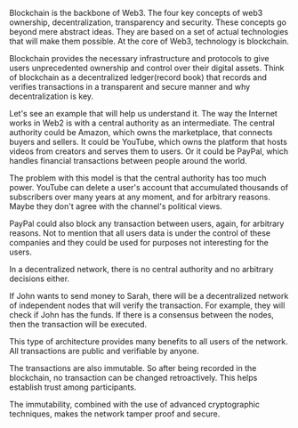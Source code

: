 Blockchain is the backbone of Web3.
The four key concepts of web3 ownership, decentralization, transparency and security.
These concepts go beyond mere abstract ideas.
They are based on a set of actual technologies that will make them possible.
At the core of Web3, technology is blockchain.

Blockchain provides the necessary infrastructure and protocols to give users unprecedented ownership and control over their digital assets.
Think of blockchain as a decentralized ledger(record book) that records and verifies transactions in a transparent and secure manner and why decentralization is key.

Let's see an example that will help us understand it.
The way the Internet works in Web2 is with a central authority as an intermediate.
The central authority could be Amazon, which owns the marketplace, that connects buyers and sellers.
It could be YouTube, which owns the platform that hosts videos from creators and serves them to users.
Or it could be PayPal, which handles financial transactions between people around the world.

The problem with this model is that the central authority has too much power.
YouTube can delete a user's account that accumulated thousands of subscribers over many years at any moment, and for arbitrary reasons.
Maybe they don't agree with the channel's political views.

PayPal could also block any transaction between users, again, for arbitrary reasons.
Not to mention that all users data is under the control of these companies and they could be used for purposes not interesting for the users.

In a decentralized network, there is no central authority and no arbitrary decisions either.

If John wants to send money to Sarah, there will be a decentralized network of independent nodes that will verify the transaction.
For example, they will check if John has the funds.
If there is a consensus between the nodes, then the transaction will be executed.

This type of architecture provides many benefits to all users of the network.
All transactions are public and verifiable by anyone.

The transactions are also immutable. So after being recorded in the blockchain, no transaction can be changed retroactively.
This helps establish trust among participants.

The immutability, combined with the use of advanced cryptographic techniques, makes the network tamper proof and secure.

